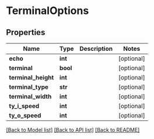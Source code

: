 # TerminalOptions

## Properties
Name | Type | Description | Notes
------------ | ------------- | ------------- | -------------
**echo** | **int** |  | [optional] 
**terminal** | **bool** |  | [optional] 
**terminal_height** | **int** |  | [optional] 
**terminal_type** | **str** |  | [optional] 
**terminal_width** | **int** |  | [optional] 
**ty_i_speed** | **int** |  | [optional] 
**ty_o_speed** | **int** |  | [optional] 

[[Back to Model list]](README.md#documentation-for-models) [[Back to API list]](README.md#documentation-for-api-endpoints) [[Back to README]](README.md)


